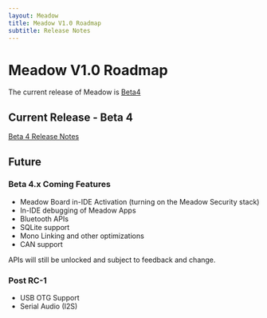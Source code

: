 ```yaml
---
layout: Meadow
title: Meadow V1.0 Roadmap
subtitle: Release Notes
---
```


# Meadow V1.0 Roadmap

The current release of Meadow is [Beta4](../Beta4/)

## Current Release - Beta 4

[Beta 4 Release Notes](/Meadow/Release_Notes/Beta4/)

## Future

### Beta 4.x Coming Features

 * Meadow Board in-IDE Activation (turning on the Meadow Security stack)
 * In-IDE debugging of Meadow Apps
 * Bluetooth APIs
 * SQLite support
 * Mono Linking and other optimizations
 * CAN support

APIs will still be unlocked and subject to feedback and change.

### Post RC-1

 * USB OTG Support
 * Serial Audio (I2S)
